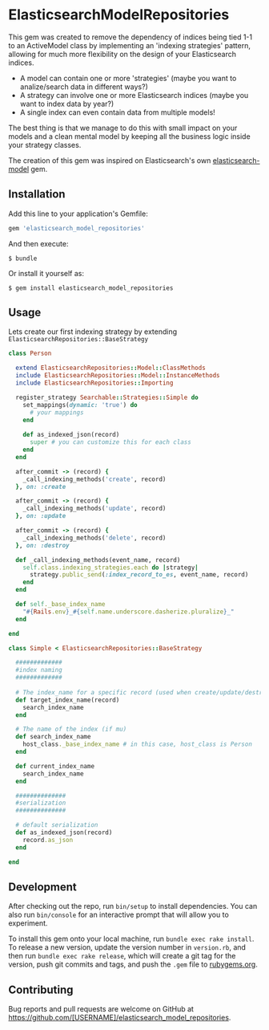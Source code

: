 # ElasticsearchModelRepositories

This gem was created to remove the dependency of indices being tied 1-1 to an ActiveModel class by implementing an 'indexing strategies' pattern, allowing for much more flexibility on the design of your Elasticsearch indices.

- A model can contain one or more 'strategies' (maybe you want to analize/search data in different ways?)
- A strategy can involve one or more Elasticsearch indices (maybe you want to index data by year?)
- A single index can even contain data from multiple models!

The best thing is that we manage to do this with small impact on your models and a clean mental model by keeping all the business logic inside your strategy classes.

The creation of this gem was inspired on Elasticsearch's own [elasticsearch-model](https://github.com/elastic/elasticsearch-rails/tree/master/elasticsearch-model) gem.

## Installation

Add this line to your application's Gemfile:

```ruby
gem 'elasticsearch_model_repositories'
```

And then execute:

    $ bundle

Or install it yourself as:

    $ gem install elasticsearch_model_repositories

## Usage

Lets create our first indexing strategy by extending `ElasticsearchRepositories::BaseStrategy`

```ruby
class Person

  extend ElasticsearchRepositories::Model::ClassMethods
  include ElasticsearchRepositories::Model::InstanceMethods
  include ElasticsearchRepositories::Importing

  register_strategy Searchable::Strategies::Simple do
    set_mappings(dynamic: 'true') do
      # your mappings
    end
    
    def as_indexed_json(record)
      super # you can customize this for each class
    end
  end

  after_commit -> (record) {
    _call_indexing_methods('create', record)
  }, on: :create

  after_commit -> (record) {
    _call_indexing_methods('update', record)
  }, on: :update

  after_commit -> (record) {
    _call_indexing_methods('delete', record)
  }, on: :destroy

  def _call_indexing_methods(event_name, record)
    self.class.indexing_strategies.each do |strategy|
      strategy.public_send(:index_record_to_es, event_name, record)
    end
  end

  def self._base_index_name
    "#{Rails.env}_#{self.name.underscore.dasherize.pluralize}_"
  end

end

class Simple < ElasticsearchRepositories::BaseStrategy

  #############
  #index naming
  #############
    
  # The index_name for a specific record (used when create/update/destroy)
  def target_index_name(record)
    search_index_name
  end

  # The name of the index (if mu)
  def search_index_name
    host_class._base_index_name # in this case, host_class is Person
  end

  def current_index_name
    search_index_name
  end

  ##############
  #serialization
  ##############

  # default serialization
  def as_indexed_json(record)
    record.as_json
  end

end
```

## Development

After checking out the repo, run `bin/setup` to install dependencies. You can also run `bin/console` for an interactive prompt that will allow you to experiment.

To install this gem onto your local machine, run `bundle exec rake install`. To release a new version, update the version number in `version.rb`, and then run `bundle exec rake release`, which will create a git tag for the version, push git commits and tags, and push the `.gem` file to [rubygems.org](https://rubygems.org).

## Contributing

Bug reports and pull requests are welcome on GitHub at https://github.com/[USERNAME]/elasticsearch_model_repositories.